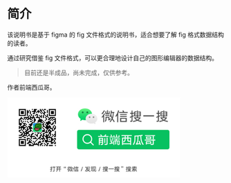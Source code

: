 # 简介

该说明书是基于 figma 的 fig 文件格式的说明书，适合想要了解 fig 格式数据结构的读者。

通过研究借鉴 fig 文件格式，可以更合理地设计自己的图形编辑器的数据结构。

> 目前还是半成品，尚未完成，仅供参考。

作者前端西瓜哥。

<img 
  width="400px"
  src="../static/gzh_xigua.jpg" 
/>

